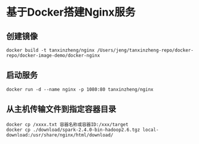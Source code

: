 # 基于Docker搭建Nginx服务

## 创建镜像
```docker
docker build -t tanxinzheng/nginx /Users/jeng/tanxinzheng-repo/docker-repo/docker-image-demo/docker-nginx
```

## 启动服务
```docker
docker run -d --name nginx -p 1080:80 tanxinzheng/nginx
```

## 从主机传输文件到指定容器目录
```
docker cp /xxxx.txt 容器名称或容器ID:/xxx/target
docker cp ./download/spark-2.4.0-bin-hadoop2.6.tgz local-download:/usr/share/nginx/html/download/
```